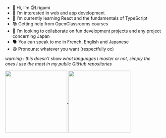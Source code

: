 - 👋 Hi, I’m @Lrigami
- 👀 I’m interested in web and app development
- 🌱 I’m currently learning React and the fundamentals of TypeScript
- 📚 Getting help from OpenClassrooms courses
- 💞️ I’m looking to collaborate on fun development projects and any project concerning Japan
- 🗣 You can speak to me in French, English and Japanese
- 😄 Pronouns: whatever you want (respectfully oc)

*warning : this doesn't show what languages I master or not, simply the ones I use the most in my public GitHub repositories* 

<!-- Anurag's GitHub stats --!>

<a href="https://github.com/anuraghazra/github-readme-stats">
  <img height=200 align="center" src="https://github-readme-stats.vercel.app/api?username=Lrigami&show_icons=true&theme=tokyonight" />
</a>

<a href="https://github.com/anuraghazra/github-readme-stats">
  <img height=200 align="center" src="https://github-readme-stats.vercel.app/api/top-langs/?username=anuraghazra&layout=compact&theme=tokyonight" />
</a>

